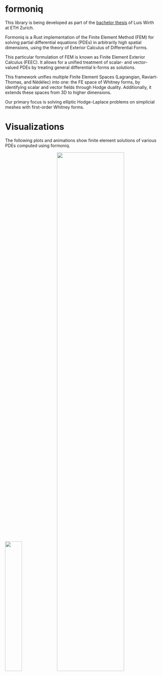 # formoniq

This library is being developed as part of the
[bachelor thesis](https://github.com/luiswirth/bsc-thesis)
of Luis Wirth at ETH Zurich.

Formoniq is a Rust implementation of the Finite Element Method (FEM) for solving
partial differential equations (PDEs) in arbitrarily high spatial dimensions,
using the theory of Exterior Calculus of Differential Forms.

This particular formulation of FEM is known as Finite Element Exterior Calculus
(FEEC). It allows for a unified treatment of scalar- and vector-valued PDEs by
treating general differential k-forms as solutions.

This framework unifies multiple Finite Element Spaces (Lagrangian,
Raviart-Thomas, and Nédélec) into one: the FE space of Whitney forms, by
identifying scalar and vector fields through Hodge duality. Additionally, it
extends these spaces from 3D to higher dimensions.

Our primary focus is solving elliptic Hodge-Laplace problems on simplicial
meshes with first-order Whitney forms.

# Visualizations

The following plots and animations show finite element solutions of various PDEs computed using formoniq.

<img src="https://github.com/luiswirth/formoniq/assets/37505890/450e2cd0-ffeb-48ef-8b0a-64de5d75b557" width="33%">
<img src="https://github.com/user-attachments/assets/bcc88a07-907d-4eb4-b18c-3235a6f5b787" width="66%">


